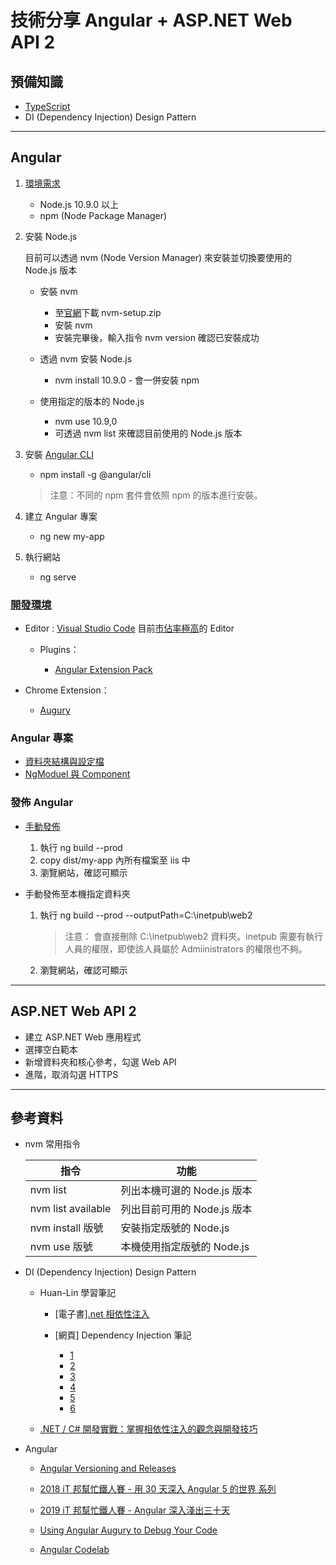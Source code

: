# 技術分享 Angular + ASP.NET Web API 2

## 預備知識

- [TypeScript](https://www.typescriptlang.org/docs/home.html)
- DI (Dependency Injection) Design Pattern

---

## Angular

1. [環境需求](https://angular.io/guide/setup-local)

   - Node.js 10.9.0 以上
   - npm (Node Package Manager)

1. 安裝 Node.js

   目前可以透過 nvm (Node Version Manager) 來安裝並切換要使用的 Node.js 版本

   - 安裝 nvm

     - 至[官網](https://github.com/coreybutler/nvm-windows/releases)下載 nvm-setup.zip
     - 安裝 nvm
     - 安裝完畢後，輸入指令 nvm version 確認已安裝成功

   - 透過 nvm 安裝 Node.js

     - nvm install 10.9.0 - 會一併安裝 npm

   - 使用指定的版本的 Node.js

     - nvm use 10.9,0
     - 可透過 nvm list 來確認目前使用的 Node.js 版本

1. 安裝 [Angular CLI](https://cli.angular.io/)

   - npm install -g @angular/cli

   > 注意：不同的 npm 套件會依照 npm 的版本進行安裝。

1. 建立 Angular 專案

   - ng new my-app

1. 執行網站

   - ng serve

### [開發環境](https://angular.io/resources)

- Editor : [Visual Studio Code](https://code.visualstudio.com/) 目前[市佔率極高](https://insights.stackoverflow.com/survey/2019#development-environments-and-tools)的 Editor

  - Plugins：

    - [Angular Extension Pack](https://marketplace.visualstudio.com/items?itemName=doggy8088.angular-extension-pack)

- Chrome Extension：

  - [Augury](https://augury.rangle.io/)

### Angular 專案

- [資料夾結構與設定檔](https://ithelp.ithome.com.tw/articles/10203534)
- [NgModuel 與 Component](https://ithelp.ithome.com.tw/articles/10204133)

### 發佈 Angular

- [手動發佈](https://angular.io/guide/deployment#basic-deployment-to-a-remote-server)

  1. 執行 ng build --prod
  1. copy dist/my-app 內所有檔案至 iis 中
  1. 瀏覽網站，確認可顯示

- 手動發佈至本機指定資料夾

  1. 執行 ng build --prod --outputPath=C:\inetpub\web2

     > 注意： 會直接刪除 C:\inetpub\web2 資料夾。inetpub 需要有執行人員的權限，即使該人員屬於 Admiinistrators 的權限也不夠。

  1. 瀏覽網站，確認可顯示

---

## ASP.NET Web API 2

- 建立 ASP.NET Web 應用程式
- 選擇空白範本
- 新增資料夾和核心參考，勾選 Web API
- 進階，取消勾選 HTTPS

---

## 參考資料

- nvm 常用指令

  | 指令               | 功能                        |
  | ------------------ | --------------------------- |
  | nvm list           | 列出本機可選的 Node.js 版本 |
  | nvm list available | 列出目前可用的 Node.js 版本 |
  | nvm install 版號   | 安裝指定版號的 Node.js      |
  | nvm use 版號       | 本機使用指定版號的 Node.js  |

- DI (Dependency Injection) Design Pattern

  - Huan-Lin 學習筆記

    - [電子書][.net 相依性注入](https://leanpub.com/dinet)
    - [網頁] Dependency Injection 筆記

      - [1](https://www.huanlintalk.com/2011/10/dependency-injection-1.html)
      - [2](https://www.huanlintalk.com/2011/10/dependency-injection-2.html)
      - [3](https://www.huanlintalk.com/2011/10/dependency-injection-3.html)
      - [4](https://www.huanlintalk.com/2011/10/dependency-injection-4.html)
      - [5](https://www.huanlintalk.com/2011/11/dependency-injection-5.html)
      - [6](https://www.huanlintalk.com/2011/11/dependency-injection-6.html)

  - [.NET / C# 開發實戰：掌握相依性注入的觀念與開發技巧](https://www.accupass.com/event/1910240302432112993487)

- Angular

  - [Angular Versioning and Releases](https://angular.io/guide/releases)

  - [2018 iT 邦幫忙鐵人賽 - 用 30 天深入 Angular 5 的世界 系列](https://ithelp.ithome.com.tw/users/20107113/ironman/1240)

  - [2019 iT 邦幫忙鐵人賽 - Angular 深入淺出三十天](https://ithelp.ithome.com.tw/users/20090728/ironman/1600)

  - [Using Angular Augury to Debug Your Code](https://www.sitepoint.com/angular-augury-debug-code/)

  - [Angular Codelab](https://codelab.fun/)